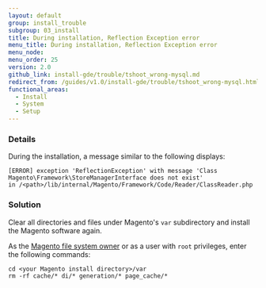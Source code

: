 ```yaml
---
layout: default
group: install_trouble
subgroup: 03_install
title: During installation, Reflection Exception error
menu_title: During installation, Reflection Exception error
menu_node:
menu_order: 25
version: 2.0
github_link: install-gde/trouble/tshoot_wrong-mysql.md
redirect_from: /guides/v1.0/install-gde/trouble/tshoot_wrong-mysql.html
functional_areas:
  - Install
  - System
  - Setup
---
```


### Details

During the installation, a  message similar to the following displays: 

	[ERROR] exception 'ReflectionException' with message 'Class Magento\Framework\StoreManagerInterface does not exist' 
	in /<path>/lib/internal/Magento/Framework/Code/Reader/ClassReader.php

### Solution

Clear all directories and files under Magento's `var` subdirectory and install the Magento software again.

As the <a href="{{page.baseurl}}install-gde/prereq/file-sys-perms-over.html">Magento file system owner</a> or as a user with `root` privileges, enter the following commands:

	cd <your Magento install directory>/var
	rm -rf cache/* di/* generation/* page_cache/*

